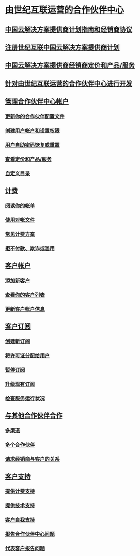 # [由世纪互联运营的合作伙伴中心](index.md)
## [中国云解决方案提供商计划指南和经销商协议](csp-program-guide-and-agreements.md)
## [注册世纪互联中国云解决方案提供商计划](enrolling-in-the-csp-program.md)
## [中国云解决方案提供商经销商定价和产品/服务](see-offers-and-pricing.md)
## [针对由世纪互联运营的合作伙伴中心进行开发](develop-for-partner-center.md)
## [管理合作伙伴中心帐户](partner-center-account-setup.md)
### [更新你的合作伙伴配置文件](update-your-partner-profile.md)
### [创建用户帐户和设置权限](create-user-accounts-and-set-permissions.md)
### [用户自助密码恢复或重置](reset-a-user-password.md)
### [查看定价和产品/服务](see-offers-and-pricing.md)
### [自定义目录](customize-the-catalog.md)
## [计费](billing.md)
### [阅读你的帐单](read-your-bill.md)
### [使用对帐文件](use-the-reconciliation-files.md)
### [常见计费方案](common-billing-scenarios.md)
### [拒不付款、欺诈或滥用](non-payment-fraud-or-misuse.md)
## [客户帐户](customer-accounts.md)
### [添加新客户](add-a-new-customer.md)
### [查看你的客户列表](see-your-customer-list.md)
### [更新客户帐户信息](update-customer-account-info.md)
## [客户订阅](customer-subscriptions.md)
### [创建新订阅](create-a-new-subscription.md)
### [将许可证分配给用户](assign-licenses-to-users.md)
### [暂停订阅](suspend-a-subscription.md)
### [升级现有订阅](add-licenses-or-services-to-an-existing-subscription.md)
### [检查服务运行状况](check-service-health.md)
## [与其他合作伙伴合作](work-with-other-partners.md)
### [多渠道](multichannel.md)
### [多个合作伙伴](multipartner.md)
### [请求经销商与客户的关系](request-a-relationship-with-a-customer.md)
## [客户支持](customer-support.md)
### [提供计费支持](provide-billing-support.md)
### [提供技术支持](provide-technical-support.md)
### [客户自我支持](customer-self-support.md)
### [报告合作伙伴中心问题](report-problems-with-partner-center.md)
### [代表客户报告问题](report-problems-on-behalf-of-a-customer.md)

<!--HONumber=Oct16_HO3-->


